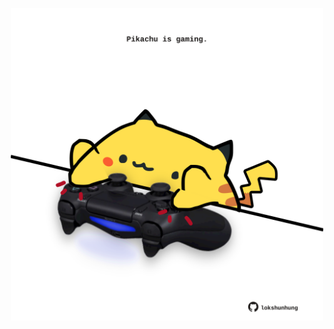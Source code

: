 <!-- built at 12/03/2024, 17:00:45 UTC -->
<p align="center">
  <img width="500" height="500" src="./ReadmeImage.svg">
</p>
